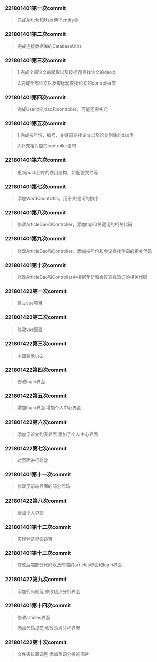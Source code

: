 ### 221801401第一次commit
> 完成Article和User两个entity类

### 221801401第二次commit
> 完成连接数据库的DatabaseUtils

### 221801401第三次commit
> 1.完成全部论文的爬取以及按标题查找论文的dao类

> 2.完成全部论文以及按标题查找论文的controller类

### 221801401第四次commit
> 完成User类的dao和controller，可能还需补充

### 221801401第五次commit
> 1.完成按年份，编号，关键词查找论文以及论文删除的dao类

> 2.补充相对应的controller语句

### 221801401第六次commit
> 更新push到库的项目结构，如配置文件等

### 221801401第七次commit
> 添加WordCountUtils，用于关键词的排序

### 221801401第八次commit
> 修改ArticleDao和Controller，添加top10关键词的相关代码

### 221801401第九次commit
> 修改ArticleDao和Controller，添加按年份和会议查找热词的相关代码

### 221801401第十次commit
> 修改ArticleDao和Controller中根据年份和会议查找热词的相关代码

### 221801422第一次commit
> 建立vue项目

### 221801422第二次commit
> 修改vue配置

### 221801422第三次commit
> 添加登录页面

### 221801422第四次commit
> 修改login界面

### 221801422第五次commit
> 增加login界面 增加个人中心界面

### 221801422第六次commit
> 添加了论文列表界面 添加了个人中心界面

### 221801422第七次commit
> 对页面进行修改

### 221801401第十一次commit
> 修改了前端界面的部分代码

### 221801422第八次commit
> 增加个人界面

### 221801401第十二次commit
> 实现登录界面跳转

### 221801401第十三次commit
> 修改后端部分代码以及前端的articles界面和login界面

### 221801422第九次commit
> 添加代码规范 修改热点分析界面

### 221801401第十四次commit
> 修改articles界面

>添加代码规范 修改热点分析界面

### 221801422第十次commit
>文件夹位置调整 添加热词分析的图片
